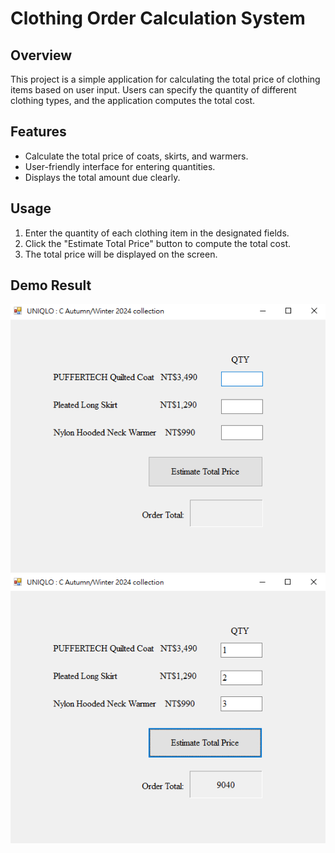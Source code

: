 # Clothing Order Calculation System

## Overview
This project is a simple application for calculating the total price of clothing items based on user input. Users can specify the quantity of different clothing types, and the application computes the total cost.

## Features
- Calculate the total price of coats, skirts, and warmers.
- User-friendly interface for entering quantities.
- Displays the total amount due clearly.

## Usage
1. Enter the quantity of each clothing item in the designated fields.
2. Click the "Estimate Total Price" button to compute the total cost.
3. The total price will be displayed on the screen.

## Demo Result
![interface](image.png)
![output](image-1.png)
